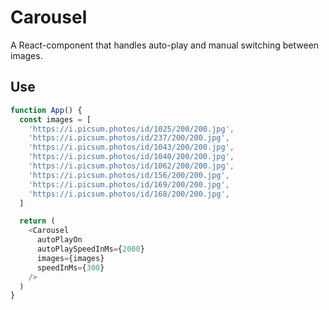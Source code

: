 # Carousel

A React-component that handles auto-play and manual switching between images.

## Use

```javascript
function App() {
  const images = [
    'https://i.picsum.photos/id/1025/200/200.jpg',
    'https://i.picsum.photos/id/237/200/200.jpg',
    'https://i.picsum.photos/id/1043/200/200.jpg',
    'https://i.picsum.photos/id/1040/200/200.jpg',
    'https://i.picsum.photos/id/1062/200/200.jpg',
    'https://i.picsum.photos/id/156/200/200.jpg',
    'https://i.picsum.photos/id/169/200/200.jpg',
    'https://i.picsum.photos/id/168/200/200.jpg',
  ]

  return (
    <Carousel
      autoPlayOn
      autoPlaySpeedInMs={2000}
      images={images}
      speedInMs={300}
    />
  )
}
```
